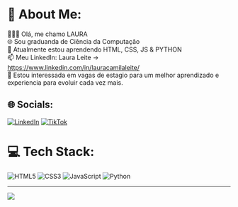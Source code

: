 # 💫 About Me:
👩🏻‍💻 Olá, me chamo LAURA<br>🌐 Sou graduanda de Ciência da Computação<br>🌱 Atualmente estou aprendendo HTML, CSS, JS & PYTHON<br>📫 Meu LinkedIn: Laura Leite -> https://www.linkedin.com/in/lauracamilaleite/<br>👀 Estou interessada em vagas de estagio para um melhor aprendizado e experiencia para evoluir cada vez mais.


## 🌐 Socials:
[![LinkedIn](https://img.shields.io/badge/LinkedIn-%230077B5.svg?logo=linkedin&logoColor=white)](https://linkedin.com/in/https://www.linkedin.com/in/lauracamilaleite/) [![TikTok](https://img.shields.io/badge/TikTok-%23000000.svg?logo=TikTok&logoColor=white)](https://tiktok.com/@https://www.tiktok.com/@lauragpse?is_from_webapp=1&sender_device=pc) 

# 💻 Tech Stack:
![HTML5](https://img.shields.io/badge/html5-%23E34F26.svg?style=for-the-badge&logo=html5&logoColor=white) ![CSS3](https://img.shields.io/badge/css3-%231572B6.svg?style=for-the-badge&logo=css3&logoColor=white) ![JavaScript](https://img.shields.io/badge/javascript-%23323330.svg?style=for-the-badge&logo=javascript&logoColor=%23F7DF1E) ![Python](https://img.shields.io/badge/python-3670A0?style=for-the-badge&logo=python&logoColor=ffdd54)



---
[![](https://visitcount.itsvg.in/api?id=Lauragpse&icon=7&color=11)](https://visitcount.itsvg.in)

<!-- Proudly created with GPRM ( https://gprm.itsvg.in ) -->
<!---
Lauragpse/Lauragpse is a ✨ special ✨ repository because its `README.md` (this file) appears on your GitHub profile.
You can click the Preview link to take a look at your changes.
--->
